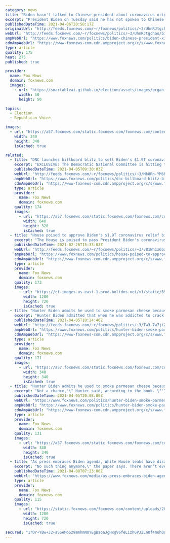 ```yaml
---
category: news
title: "Biden hasn't talked to Chinese president about coronavirus origins"
excerpt: "President Biden on Tuesday said he has not spoken to Chinese President Xi Jinping about the origins of COVID-19."
publishedDateTime: 2021-04-06T20:58:17Z
originalUrl: "http://feeds.foxnews.com/~r/foxnews/politics/~3/UhnRJtgchao/biden-chinese-president-xi-jinping-coronavirus-origins"
webUrl: "http://feeds.foxnews.com/~r/foxnews/politics/~3/UhnRJtgchao/biden-chinese-president-xi-jinping-coronavirus-origins"
ampWebUrl: "https://www.foxnews.com/politics/biden-chinese-president-xi-jinping-coronavirus-origins.amp"
cdnAmpWebUrl: "https://www-foxnews-com.cdn.ampproject.org/c/s/www.foxnews.com/politics/biden-chinese-president-xi-jinping-coronavirus-origins.amp"
type: article
quality: 175
heat: 275
published: true

provider:
  name: Fox News
  domain: foxnews.com
  images:
    - url: "https://smartableai.github.io/election/assets/images/organizations/foxnews.com-50x50.jpg"
      width: 50
      height: 50

topics:
  - Election
  - Republican Voice

images:
  - url: "https://a57.foxnews.com/static.foxnews.com/foxnews.com/content/uploads/2020/10/340/340/brooke-singman-headshot.jpg?ve=1&tl=1"
    width: 340
    height: 340
    isCached: true

related:
  - title: "DNC launches billboard blitz to sell Biden's $1.9T coronavirus relief law"
    excerpt: "EXCLUSIVE: The Democratic National Committee is hitting the road in its latest campaign to tout President Biden's $1.9 trillion coronavirus relief plan and call out Republicans who voted against it."
    publishedDateTime: 2021-04-05T09:30:03Z
    webUrl: "http://feeds.foxnews.com/~r/foxnews/politics/~3/Mk8Rn-YM6h8/dnc-billboard-blitz-biden-coronavirus-relief-law"
    ampWebUrl: "https://www.foxnews.com/politics/dnc-billboard-blitz-biden-coronavirus-relief-law.amp"
    cdnAmpWebUrl: "https://www-foxnews-com.cdn.ampproject.org/c/s/www.foxnews.com/politics/dnc-billboard-blitz-biden-coronavirus-relief-law.amp"
    type: article
    provider:
      name: Fox News
      domain: foxnews.com
    quality: 174
    images:
      - url: "https://a57.foxnews.com/static.foxnews.com/foxnews.com/content/uploads/2021/04/640/320/Democratic-National-Committee.2.jpg?ve=1&tl=1"
        width: 640
        height: 320
        isCached: true
  - title: "House poised to approve Biden's $1.9T coronavirus relief bill in Friday vote"
    excerpt: "The House is poised to pass President Biden's coronavirus relief package on a party-line vote Friday and send the $1.9 trillion measure to the Senate as Congress races to provide a fresh round of aid to Americans still reeling from the pandemic."
    publishedDateTime: 2021-02-26T15:33:03Z
    webUrl: "http://feeds.foxnews.com/~r/foxnews/politics/~3/v81Wn1x6bxY/house-poised-to-approve-bidens-1-9t-coronavirus-relief-bill-in-friday-vote"
    ampWebUrl: "https://www.foxnews.com/politics/house-poised-to-approve-bidens-1-9t-coronavirus-relief-bill-in-friday-vote.amp"
    cdnAmpWebUrl: "https://www-foxnews-com.cdn.ampproject.org/c/s/www.foxnews.com/politics/house-poised-to-approve-bidens-1-9t-coronavirus-relief-bill-in-friday-vote.amp"
    type: article
    provider:
      name: Fox News
      domain: foxnews.com
    quality: 172
    images:
      - url: "https://cf-images.us-east-1.prod.boltdns.net/v1/static/694940094001/5849ecf7-8c15-4fea-95f3-4c24ca446e85/0511ed69-9218-4c93-9e69-1929be5c050c/1280x720/match/image.jpg"
        width: 1280
        height: 720
        isCached: true
  - title: "Hunter Biden admits he used to smoke parmesan cheese because it resembled crack"
    excerpt: "Hunter Biden admitted that when he was addicted to crack cocaine, he smoked parmesan cheese because it resembled the drug."
    publishedDateTime: 2021-04-05T18:24:46Z
    webUrl: "http://feeds.foxnews.com/~r/foxnews/politics/~3/Tw3-7w7jiZc/hunter-biden-smoke-parmesan-cheese-resembled-crack"
    ampWebUrl: "https://www.foxnews.com/politics/hunter-biden-smoke-parmesan-cheese-resembled-crack.amp"
    cdnAmpWebUrl: "https://www-foxnews-com.cdn.ampproject.org/c/s/www.foxnews.com/politics/hunter-biden-smoke-parmesan-cheese-resembled-crack.amp"
    type: article
    provider:
      name: Fox News
      domain: foxnews.com
    quality: 171
    images:
      - url: "https://a57.foxnews.com/static.foxnews.com/foxnews.com/content/uploads/2021/03/340/340/RonnBlitzerHeadshot.jpg?ve=1&tl=1"
        width: 340
        height: 340
        isCached: true
  - title: "Hunter Biden admits he used to smoke parmesan cheese because it resembled crack"
    excerpt: "Not a chance,'\" Hunter said, according to the book. \"'I don't know what else to do,'\" Joe Biden, then on the verge of announcing his candidacy for president, said, according to his son. \"'I'm so scared. Tell me what to do.\" \"'Not f----- this,'\" Hunter ..."
    publishedDateTime: 2021-04-05T20:08:00Z
    webUrl: "https://www.foxnews.com/politics/hunter-biden-smoke-parmesan-cheese-resembled-crack"
    ampWebUrl: "https://www.foxnews.com/politics/hunter-biden-smoke-parmesan-cheese-resembled-crack.amp"
    cdnAmpWebUrl: "https://www-foxnews-com.cdn.ampproject.org/c/s/www.foxnews.com/politics/hunter-biden-smoke-parmesan-cheese-resembled-crack.amp"
    type: article
    provider:
      name: Fox News
      domain: foxnews.com
    quality: 131
    images:
      - url: "https://a57.foxnews.com/static.foxnews.com/foxnews.com/content/uploads/2021/03/340/340/RonnBlitzerHeadshot.jpg?ve=1&tl=1"
        width: 340
        height: 340
        isCached: true
  - title: "As press embraces Biden agenda, White House leaks have disappeared"
    excerpt: "No such thing anymore,\" the paper says. There aren’t even authorized, self-serving leaks in the mold of \"Joe Biden slammed his fist on the desk and said ‘We’ve got to get this done, failure is not an option.’\" The Trump White House was the leakiest ..."
    publishedDateTime: 2021-04-08T07:23:00Z
    webUrl: "https://www.foxnews.com/media/as-press-embraces-biden-agenda-white-house-leaks-have-disappeared"
    type: article
    provider:
      name: Fox News
      domain: foxnews.com
    quality: 115
    images:
      - url: "https://static.foxnews.com/foxnews.com/content/uploads/2021/03/Psaki-318-3.jpg"
        width: 1280
        height: 720
        isCached: true

secured: "1rDr+YBw+J2+aSSeMoSz9mmhmNUYEgBaoaJgHxgV6feL1zhGPJ2LnOf4muhQnZsTD6nXGLPzZCRhHAEpm3bSeg3RJLfgpBPHxXhcsj1aI/bmxiB/ENjHFNSs/PIms7EnFNgs/6TaE2kVXTHVAnFuqrU/eJDutl+ykfF2AsJdwHXkbfSWhFGeHCThU6xAdlOblavgZUEGNraxgiBN8wInj33wj0Vrx0DSXD3cIokGQU29fhbKMfCxnnpPpLAuuq090brMdYPk767KC0n+mgc49LTTo1Em/E5SchlHVZlyHgDGZgu2WMwVdoE8SQH6Yxv+tfQj0k+LCrtblMwA3Dvi+B4KcrhmDA8xuV9gIt1jMQc=;JwsANSqCRvbNuGrY7xGgBw=="
---
```


